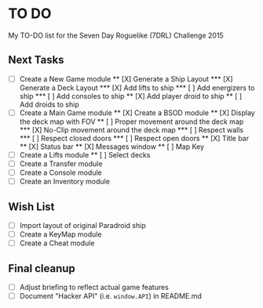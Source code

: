 # TO DO
My TO-DO list for the Seven Day Roguelike (7DRL) Challenge 2015

## Next Tasks
* [ ] Create a New Game module
** [X] Generate a Ship Layout
*** [X] Generate a Deck Layout
*** [X] Add lifts to ship
*** [ ] Add energizers to ship
*** [ ] Add consoles to ship
** [X] Add player droid to ship
** [ ] Add droids to ship
* [ ] Create a Main Game module
** [X] Create a BSOD module
** [X] Display the deck map with FOV
** [ ] Proper movement around the deck map
*** [X] No-Clip movement around the deck map
*** [ ] Respect walls
*** [ ] Respect closed doors
*** [ ] Respect open doors
** [X] Title bar
** [X] Status bar
** [X] Messages window
** [ ] Map Key
* [ ] Create a Lifts module
** [ ] Select decks
* [ ] Create a Transfer module
* [ ] Create a Console module
* [ ] Create an Inventory module

## Wish List
* [ ] Import layout of original Paradroid ship
* [ ] Create a KeyMap module
* [ ] Create a Cheat module

## Final cleanup
* [ ] Adjust briefing to reflect actual game features
* [ ] Document "Hacker API" (i.e. `window.API`) in README.md
